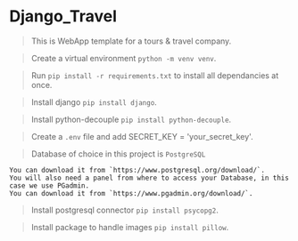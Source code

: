 # Django_Travel
> This is WebApp template for a tours & travel company.

> Create a virtual environment `python -m venv venv`.

> Run `pip install -r requirements.txt` to install all dependancies at once.

> Install django `pip install django`.

> Install python-decouple `pip install python-decouple`.

> Create a `.env` file and add SECRET_KEY = 'your_secret_key'.

> Database of choice in this project is `PostgreSQL`
    
    You can download it from `https://www.postgresql.org/download/`.
    You will also need a panel from where to access your Database, in this case we use PGadmin. 
    You can download it from `https://www.pgadmin.org/download/`.


> Install postgresql connector `pip install psycopg2`.

> Install package to handle images `pip install pillow`.
